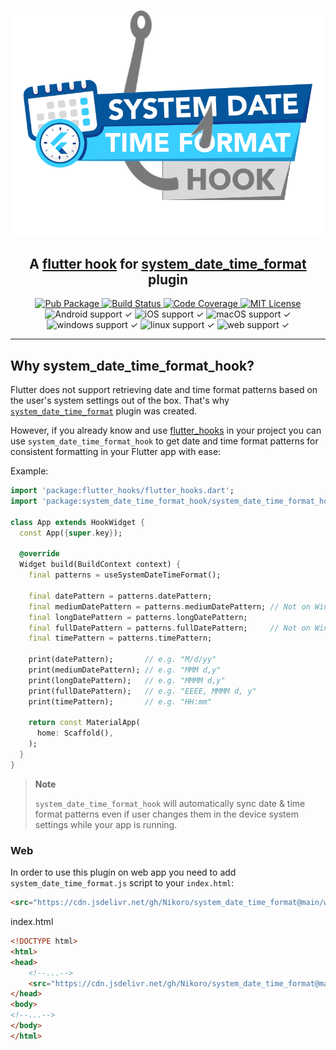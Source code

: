 <p align="center">
  <a href="https://pub.dev/packages/system_date_time_format_hook"><img src="https://raw.githubusercontent.com/nikoro/system_date_time_format_hook/main/logo/logo.png" width="600"/></a>
</p>
<h2 align="center">
  A <a href="https://pub.dev/packages/flutter_hooks" target="_blank">flutter hook</a> for <a href="https://pub.dev/packages/system_date_time_format" target="_blank">system_date_time_format</a> plugin
</h2>

<p align="center">
  <a href="https://pub.dev/packages/system_date_time_format_hook">
    <img alt="Pub Package" src="https://tinyurl.com/5cw9f9fm">
  </a>
  <a href="https://github.com/Nikoro/system_date_time_format_hook/actions">
    <img alt="Build Status" src="https://github.com/Nikoro/system_date_time_format_hook/actions/workflows/build.yaml/badge.svg">
  </a>
  <a href="https://codecov.io/gh/Nikoro/system_date_time_format_hook">
    <img alt="Code Coverage" src="https://codecov.io/gh/Nikoro/system_date_time_format_hook/branch/main/graph/badge.svg">
  </a>
  <a href="https://opensource.org/licenses/MIT">
    <img alt="MIT License" src="https://tinyurl.com/3uf9tzpy">
  </a>
    <img alt="Android support ✓" src="https://img.shields.io/badge/%E2%9C%93-grey?logo=android">
    <img alt="iOS support ✓" src="https://img.shields.io/badge/%E2%9C%93-grey?logo=ios">
    <img alt="macOS support ✓" src="https://tinyurl.com/kka6pu4c">
    <img alt="windows support ✓" src="https://img.shields.io/badge/%E2%9C%93-grey?logo=windows">
    <img alt="linux support ✓" src="https://img.shields.io/badge/%E2%9C%93-grey?logo=linux">
    <img alt="web support ✓" src="https://img.shields.io/badge/web%20%E2%9C%93-grey">
</p>

---
## Why system_date_time_format_hook?

Flutter does not support retrieving date and time format patterns based on the user's system
settings out of the box. That's why [`system_date_time_format`](https://pub.dev/packages/system_date_time_format) plugin was created. 


However, if you already know and use [flutter_hooks](https://pub.dev/packages/flutter_hooks) in your project you can use `system_date_time_format_hook` to get
date and time format patterns for consistent formatting in your Flutter app with ease:

Example:
```dart
import 'package:flutter_hooks/flutter_hooks.dart';
import 'package:system_date_time_format_hook/system_date_time_format_hook.dart';

class App extends HookWidget {
  const App({super.key});

  @override
  Widget build(BuildContext context) {
    final patterns = useSystemDateTimeFormat();

    final datePattern = patterns.datePattern;
    final mediumDatePattern = patterns.mediumDatePattern; // Not on Windows & Linux
    final longDatePattern = patterns.longDatePattern;
    final fullDatePattern = patterns.fullDatePattern;     // Not on Windows & Linux
    final timePattern = patterns.timePattern;

    print(datePattern);       // e.g. "M/d/yy"
    print(mediumDatePattern); // e.g. "MMM d,y"
    print(longDatePattern);   // e.g. "MMMM d,y"
    print(fullDatePattern);   // e.g. "EEEE, MMMM d, y"
    print(timePattern);       // e.g. "HH:mm"

    return const MaterialApp(
      home: Scaffold(),
    );
  }
}
```
> **Note**
>
> `system_date_time_format_hook` will automatically sync date & time format patterns even if user changes them
> in the device system settings while your app is running.

### Web

In order to use this plugin on web app you need to add `system_date_time_format.js` script to your `index.html`:
```html
<src="https://cdn.jsdelivr.net/gh/Nikoro/system_date_time_format@main/web/system_date_time_format.min.js"></script>
```
index.html

```html
<!DOCTYPE html>
<html>
<head>
    <!--...-->
    <src="https://cdn.jsdelivr.net/gh/Nikoro/system_date_time_format@main/web/system_date_time_format.min.js"></script>
</head>
<body>
<!--...-->
</body>
</html>
```
